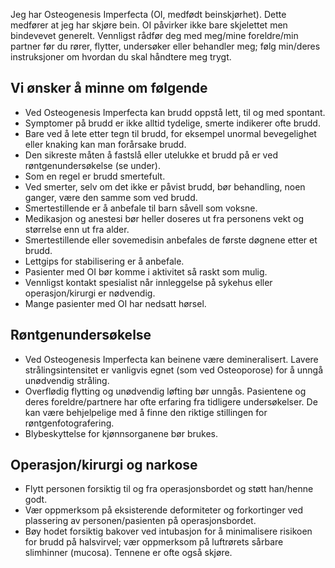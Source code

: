 Jeg har Osteogenesis Imperfecta (OI, medfødt beinskjørhet). Dette medfører at jeg har skjøre bein. OI påvirker ikke bare skjelettet men bindevevet generelt. Vennligst rådfør deg med meg/mine foreldre/min partner før du rører, flytter, undersøker eller behandler meg; følg min/deres instruksjoner om hvordan du skal håndtere meg trygt.

## Vi ønsker å minne om følgende
- Ved Osteogenesis Imperfecta kan brudd oppstå lett, til og med spontant.
- Symptomer på brudd er ikke alltid tydelige, smerte indikerer ofte brudd.
- Bare ved å lete etter tegn til brudd, for eksempel unormal bevegelighet eller knaking kan man forårsake brudd.
- Den sikreste måten å fastslå eller utelukke et brudd på er ved røntgenundersøkelse (se under).
- Som en regel er brudd smertefult.
- Ved smerter, selv om det ikke er påvist brudd, bør behandling, noen ganger, være den samme som ved brudd.
- Smertestillende er å anbefale til barn såvell som voksne.
- Medikasjon og anestesi bør heller doseres ut fra personens vekt og størrelse enn ut fra alder.
- Smertestillende eller sovemedisin anbefales de første døgnene etter et brudd.
- Lettgips for stabilisering er å anbefale.
- Pasienter med OI bør komme i aktivitet så raskt som mulig.
- Vennligst kontakt spesialist når innleggelse på sykehus eller operasjon/kirurgi er nødvendig.
- Mange pasienter med OI har nedsatt hørsel.

## Røntgenundersøkelse
- Ved Osteogenesis Imperfecta kan beinene være demineralisert. Lavere strålingsintensitet er vanligvis egnet (som ved Osteoporose) for å unngå unødvendig stråling.
- Overflødig flytting og unødvendig løfting bør unngås. Pasientene og deres foreldre/partnere har ofte erfaring fra tidligere undersøkelser. De kan være behjelpelige med å finne den riktige stillingen for røntgenfotografering.
- Blybeskyttelse for kjønnsorganene bør brukes.

## Operasjon/kirurgi og narkose
- Flytt personen forsiktig til og fra operasjonsbordet og støtt han/henne godt.
- Vær oppmerksom på eksisterende deformiteter og forkortinger ved plassering av personen/pasienten på operasjonsbordet.
- Bøy hodet forsiktig bakover ved intubasjon for å minimalisere risikoen for brudd på halsvirvel; vær oppmerksom på  luftrørets sårbare slimhinner (mucosa). Tennene er ofte også skjøre.